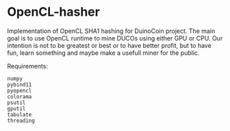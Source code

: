 # OpenCL-hasher
Implementation of OpenCL SHA1 hashing for DuinoCoin project. The main goal is to use OpenCL runtime to mine DUCOs using either GPU or CPU. Our intention is not to be greatest or best or to have better profit, but to have fun, learn something and maybe make a usefull miner for the public.

Requirements:

    numpy
    pybind11
    pyopencl
    colorama
    psutil
    gputil
    tabulate
    threading
